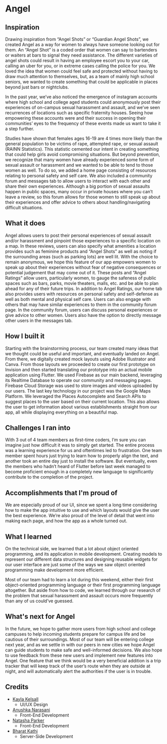 # Angel

## Inspiration

Drawing inspiration from “Angel Shots” or “Guardian Angel Shots”, we created Angel as a way for women to always have someone looking out for them. An “Angel Shot” is a coded order that women can say to bartenders or waiters at bars to signal they need assistance. The different varieties of angel shots could result in having an employee escort you to your car, calling an uber for you, or in extreme cases calling the police for you. We loved the idea that women could feel safe and protected without having to draw much attention to themselves, but, as a team of mainly high school seniors, we wanted to create something that could be applicable in places beyond just bars or nightclubs. 

In the past year, we’ve also noticed the emergence of instagram accounts where high school and college aged students could anonymously post their experiences of on-campus sexual harassment and assault, and we’ve seen recurrences of locations such as specific fraternity houses. Seeing how empowering these accounts were and their success in opening their communities’ eyes to the frequency of these events made us want to take it a step further.

Studies have shown that females ages 16-19 are 4 times more likely than the general population to be victims of rape, attempted rape, or sexual assault (RAINN Statistics). This statistic cemented our intent in creating something that could help girls avoid compromising situations. But beyond prevention, we recognize that many women have already experienced some form of sexual assault or harassment and we wanted to be able to tend to those women as well. To do so, we added a home page consisting of resources relating to personal safety and self care. We also included a community forum and messages tab to allow users to interact with each other and share their own experiences. Although a big portion of sexual assaults happen in public spaces, many occur in private houses where you can’t leave a review, so this forum allows for those women to still speak up about their experiences and offer advice to others about handling/navigating difficult situations.

## What it does

Angel allows users to post their personal experiences of sexual assault and/or harassment and pinpoint those experiences to a specific location on a map. In these reviews, users can also specify what amenities a location provides such as feminine products and “Angel Shots” as well as noting if the surrounding areas (such as parking lots) are well lit. With the choice to remain anonymous, we hope this feature of our app empowers women to speak up about their experiences without fear of negative consequences or potential judgement that may come out of it. These posts and “Angel Ratings” allow users, particularly women, to gauge the safeness of public spaces such as bars, parks, movie theaters, malls, etc. and be able to plan ahead for any of their future trips. In addition to Angel Ratings, our home tab also provides users with resources on personal safety and self-defense as well as both mental and physical self care. Users can also engage with others that may have similar experiences to them in the community forum page. In the community forum, users can discuss personal experiences or give advice to other women. Users also have the option to directly message other users in the messages tab.

## How I built it

Starting with the brainstorming process, our team created many ideas that we thought could be useful and important, and eventually landed on Angel. From there, we digitally created mock layouts using Adobe Illustrator and Canva. From those layouts we proceeded to create our first prototype on Invision and then started translating our prototype into an actual mobile application using Flutter. We used Firebase as our main backend, leveraging its Realtime Database to operate our community and messaging pages. Firebase Cloud Storage was used to store images and videos uploaded by our users. The last key technology in our project was the Google Maps Platform. We leveraged the Places Autocomplete and Search APIs to suggest places to the user based on their current location. This also allows the user to get information about various establishments straight from our app, all while displaying everything on a beautiful map.

## Challenges I ran into

With 3 out of 4 team members as first-time coders, I’m sure you can imagine just how difficult it was to simply get started. The entire process was a learning experience for us and oftentimes led to frustration. One team member spent hours just trying to learn how to properly align the text, and another took an entire day just to install the software. But eventually, even the members who hadn’t heard of Flutter before last week managed to become proficient enough in a completely new language to significantly contribute to the completion of the project.


## Accomplishments that I'm proud of

We are especially proud of our UI, since we spent a long time considering how to make the app intuitive to use and which layouts would give the user the best experience. We’re also proud of the level of detail that went into making each page, and how the app as a whole turned out.

## What I learned

On the technical side, we learned that a lot about object oriented programming, and its application in mobile development. Creating models to represent our different data structures and designing reusable widgets for our user interface are just some of the ways we saw object oriented programming make development more efficient.

Most of our team had to learn a lot during this weekend, either their first object-oriented programming language or their first programming language altogether. But aside from how to code, we learned through our research of the problem that sexual harassment and assault occurs more frequently than any of us could’ve guessed.

## What's next for Angel

In the future, we hope to gather more users from high school and college campuses to help incoming students prepare for campus life and be cautious of their surroundings. Most of our team will be entering college next year, and as we settle in with our peers in new cities we hope Angel can guide students to make safe and well-informed decisions. We also hope to use feedback from these new users and implement new features into Angel. One feature that we think would be a very beneficial addition is a trip tracker that will keep track of the user’s route when they are outside at night, and will automatically alert the authorities if the user is in trouble.

## Credits
- [Kayla Kelsall](https://github.com/kaylakelsall)
  - UI/UX Design
- [Anushka Narasani](https://github.com/notanushka)
  - Front-End Development
 - [Natasha Parker](https://github.com/natasha0)
    - Front-End Development
- [Bharat Kathi](https://github.com/bk1031)
  - Server-Side Development
